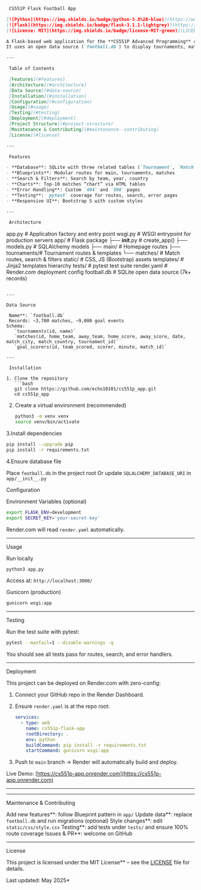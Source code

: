 ```markdown
 CS551P Flask Football App

[![Python](https://img.shields.io/badge/python-3.8%2B-blue)](https://www.python.org/)  
[![Flask](https://img.shields.io/badge/flask-3.1.1-lightgrey)](https://flask.palletsprojects.com/)  
[![License: MIT](https://img.shields.io/badge/license-MIT-green)](LICENSE)

A Flask-based web application for the **CS551P Advanced Programming** course.  
It uses an open data source (`football.db`) to display tournaments, matches, and goal scorers.  

---

 Table of Contents

 [Features](#features)  
 [Architecture](#architecture)  
 [Data Source](#data-source)  
 [Installation](#installation)  
 [Configuration](#configuration)  
 [Usage](#usage)  
 [Testing](#testing)  
 [Deployment](#deployment)  
 [Project Structure](#project-structure)  
 [Maintenance & Contributing](#maintenance--contributing)  
 [License](#license)  

---

 Features

- **Database**: SQLite with three related tables (`Tournament`, `Match`, `GoalScorer`)  
- **Blueprints**: Modular routes for main, tournaments, matches  
- **Search & Filters**: Search by team, year, country  
- **Charts**: Top-10 matches “chart” via HTML tables  
- **Error Handling**: Custom `404` and `500` pages  
- **Testing**: `pytest` coverage for routes, search, error pages  
- **Responsive UI**: Bootstrap 5 with custom styles  

---

 Architecture

```

app.py          # Application factory and entry point
wsgi.py         # WSGI entrypoint for production servers
app/            # Flask package
├── **init**.py # create\_app()
├── models.py   # SQLAlchemy models
├── main/       # Homepage routes
├── tournaments/# Tournament routes & templates
└── matches/    # Match routes, search & filters
static/         # CSS, JS (Bootstrap) assets
templates/      # Jinja2 templates hierarchy
tests/          # pytest test suite
render.yaml     # Render.com deployment config
football.db     # SQLite open data source (7k+ records)

````

---

Data Source

 Name**: `football.db`  
 Records: ~3,700 matches, ~9,000 goal events  
Schema:  
   `tournaments(id, name)`  
   `matches(id, home_team, away_team, home_score, away_score, date, match_city, match_country, tournament_id)`  
   `goal_scorers(id, team_scored, scorer, minute, match_id)`  

---

 Installation

1. Clone the repository  
   ```bash
   git clone https://github.com/echo10101/cs551p_app.git
   cd cs551p_app
````

2. Create a virtual environment (recommended)

   ```bash
   python3 -m venv venv
   source venv/bin/activate
   ```

3.Install dependencies

   ```bash
   pip install --upgrade pip
   pip install -r requirements.txt
   ```

4.Ensure database file

   Place `football.db` in the project root
   Or update `SQLALCHEMY_DATABASE_URI` in `app/__init__.py`



 Configuration

Environment Variables (optional)

  ```bash
  export FLASK_ENV=development
  export SECRET_KEY='your-secret-key'
  ```

Render.com will read `render.yaml` automatically.

---

 Usage

Run locally

  ```bash
  python3 app.py
  ```

  Access at: `http://localhost:3000/`

Gunicorn (production)

  ```bash
  gunicorn wsgi:app
  ```

---

Testing

Run the test suite with pytest:

```bash
pytest --maxfail=1 --disable-warnings -q
```

You should see all tests pass for routes, search, and error handlers.

---

Deployment

This project can be deployed on Render.com with zero-config:

1. Connect your GitHub repo in the Render Dashboard.
2. Ensure `render.yaml` is at the repo root:

   ```yaml
   services:
     - type: web
       name: cs551p-flask-app
       rootDirectory: .
       env: python
       buildCommand: pip install -r requirements.txt
       startCommand: gunicorn wsgi:app
   ```
3. Push to `main` branch → Render will automatically build and deploy.

Live Demo: [https://cs551p-app.onrender.com](https://cs551p-app.onrender.com)

---


---

Maintenance & Contributing

 Add new features**: follow Blueprint pattern in `app/`
 Update data**: replace `football.db` and run migrations (optional)
 Style changes**: edit `static/css/style.css`
 Testing**: add tests under `tests/` and ensure 100% route coverage
 Issues & PR**: welcome on GitHub

---

License

This project is licensed under the MIT License** – see the [LICENSE](LICENSE) file for details.



Last updated: May 2025*

```
```

